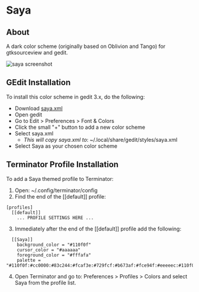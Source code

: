# Saya

## About
A dark color scheme (originally based on Oblivion and Tango) for gtksourceview and gedit.

![saya screenshot](https://github.com/circumjacence/saya/raw/master/images/screenshot-2021-08-22--660w.png "Saya Screenshot")

## GEdit Installation

To install this color scheme in gedit 3.x, do the following:
- Download [saya.xml](https://raw.github.com/circumjacence/saya/master/saya.xml "Download saya.xml")
- Open gedit
- Go to Edit > Preferences > Font & Colors
- Click the small "+" button to add a new color scheme
- Select saya.xml
  - *This will copy saya.xml to*:  ~/.local/share/gedit/styles/saya.xml
- Select Saya as your chosen color scheme


## Terminator Profile Installation

To add a Saya themed profile to Terminator:

1. Open: ~/.config/terminator/config
2. Find the end of the [[default]] profile: 

```
[profiles]
  [[default]]
    ... PROFILE SETTINGS HERE ...
```

3. Immediately after the end of the [[default]] profile add the following:

```
  [[Saya]]
    background_color = "#110f0f"
    cursor_color = "#aaaaaa"
    foreground_color = "#fffafa"
    palette = "#110f0f:#cc0000:#83c244:#fcaf3e:#729fcf:#b673af:#fce94f:#eeeeec:#110f0f:#a40000:#4e9a06:#ce5c00:#204a87:#5c3566:#c4a000:#babdb6"
```

4. Open Terminator and go to: Preferences > Profiles > Colors and select Saya from the profile list.

